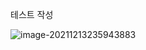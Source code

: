테스트 작성

![image-20211213235943883](/Users/db.lee/Documents/typora/TIL/CleanCode/images/함수/image-20211213235943883.png)

 